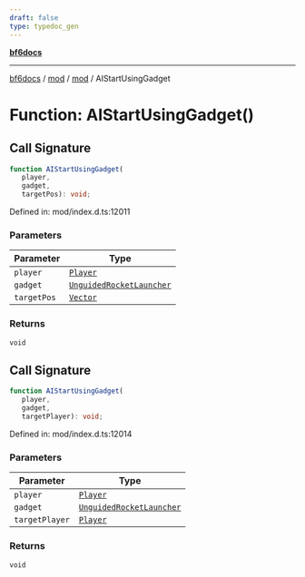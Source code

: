 ```yaml
---
draft: false
type: typedoc_gen
---
```


[**bf6docs**](../../../_index.md)

***

[bf6docs](../../../_index.md) / [mod](../../_index.md) / [mod](../_index.md) / AIStartUsingGadget

# Function: AIStartUsingGadget()

## Call Signature

```ts
function AIStartUsingGadget(
   player, 
   gadget, 
   targetPos): void;
```

Defined in: mod/index.d.ts:12011

### Parameters

| Parameter | Type |
| ------ | ------ |
| `player` | [`Player`](../Player/_index.md) |
| `gadget` | [`UnguidedRocketLauncher`](../OpenGadgets/_index.md#unguidedrocketlauncher) |
| `targetPos` | [`Vector`](../Vector/_index.md) |

### Returns

`void`

## Call Signature

```ts
function AIStartUsingGadget(
   player, 
   gadget, 
   targetPlayer): void;
```

Defined in: mod/index.d.ts:12014

### Parameters

| Parameter | Type |
| ------ | ------ |
| `player` | [`Player`](../Player/_index.md) |
| `gadget` | [`UnguidedRocketLauncher`](../OpenGadgets/_index.md#unguidedrocketlauncher) |
| `targetPlayer` | [`Player`](../Player/_index.md) |

### Returns

`void`
